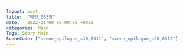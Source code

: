 ```yaml
---
layout: post
title:  "메인_063장"
date:   2022-01-09 08:00:00 +0000
categories: Main
Tags: Story Main
SceneCode: ["scene_epilogue_s10,6311", "scene_epilogue_s20,6312"]
---
```

